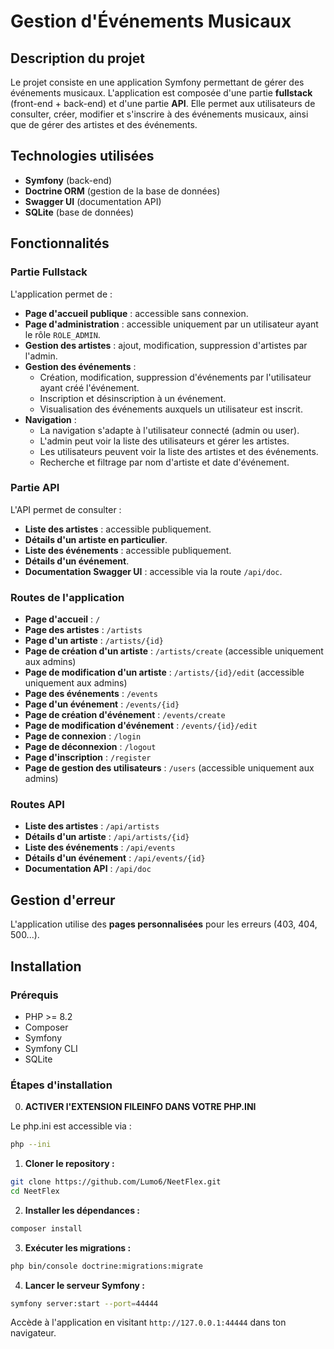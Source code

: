 # Gestion d'Événements Musicaux

## Description du projet

Le projet consiste en une application Symfony permettant de gérer des événements musicaux. L'application est composée d'une partie **fullstack** (front-end + back-end) et d'une partie **API**. Elle permet aux utilisateurs de consulter, créer, modifier et s'inscrire à des événements musicaux, ainsi que de gérer des artistes et des événements.

## Technologies utilisées

- **Symfony** (back-end)
- **Doctrine ORM** (gestion de la base de données)
- **Swagger UI** (documentation API)
- **SQLite** (base de données)

## Fonctionnalités

### Partie Fullstack

L'application permet de :

- **Page d'accueil publique** : accessible sans connexion.
- **Page d'administration** : accessible uniquement par un utilisateur ayant le rôle `ROLE_ADMIN`.
- **Gestion des artistes** : ajout, modification, suppression d'artistes par l'admin.
- **Gestion des événements** :
  - Création, modification, suppression d'événements par l'utilisateur ayant créé l'événement.
  - Inscription et désinscription à un événement.
  - Visualisation des événements auxquels un utilisateur est inscrit.
- **Navigation** :
  - La navigation s'adapte à l'utilisateur connecté (admin ou user).
  - L'admin peut voir la liste des utilisateurs et gérer les artistes.
  - Les utilisateurs peuvent voir la liste des artistes et des événements.
  - Recherche et filtrage par nom d'artiste et date d'événement.

### Partie API

L'API permet de consulter :

- **Liste des artistes** : accessible publiquement.
- **Détails d'un artiste en particulier**.
- **Liste des événements** : accessible publiquement.
- **Détails d'un événement**.
- **Documentation Swagger UI** : accessible via la route `/api/doc`.

### Routes de l'application

- **Page d'accueil** : `/`
- **Page des artistes** : `/artists`
- **Page d'un artiste** : `/artists/{id}`
- **Page de création d'un artiste** : `/artists/create` (accessible uniquement aux admins)
- **Page de modification d'un artiste** : `/artists/{id}/edit` (accessible uniquement aux admins)
- **Page des événements** : `/events`
- **Page d'un événement** : `/events/{id}`
- **Page de création d'événement** : `/events/create`
- **Page de modification d'événement** : `/events/{id}/edit`
- **Page de connexion** : `/login`
- **Page de déconnexion** : `/logout`
- **Page d'inscription** : `/register`
- **Page de gestion des utilisateurs** : `/users` (accessible uniquement aux admins)

### Routes API

- **Liste des artistes** : `/api/artists`
- **Détails d'un artiste** : `/api/artists/{id}`
- **Liste des événements** : `/api/events`
- **Détails d'un événement** : `/api/events/{id}`
- **Documentation API** : `/api/doc`

## Gestion d'erreur

L'application utilise des **pages personnalisées** pour les erreurs (403, 404, 500...).

## Installation

### Prérequis

- PHP >= 8.2
- Composer
- Symfony
- Symfony CLI
- SQLite

### Étapes d'installation

0. **ACTIVER l'EXTENSION FILEINFO DANS VOTRE PHP.INI**

Le php.ini est accessible via :

```bash
php --ini
```

1. **Cloner le repository :**

```bash
git clone https://github.com/Lumo6/NeetFlex.git
cd NeetFlex
```

2. **Installer les dépendances :**

```bash
composer install
```

3. **Exécuter les migrations :**

```bash
php bin/console doctrine:migrations:migrate
```

4. **Lancer le serveur Symfony :**

```bash
symfony server:start --port=44444
```

Accède à l'application en visitant `http://127.0.0.1:44444` dans ton navigateur.
